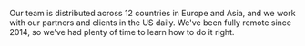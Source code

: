 Our team is distributed across 12 countries in Europe and Asia, and we work
with our partners and clients in the US daily. We've been fully remote since
2014, so we’ve had plenty of time to learn how to do it right.
